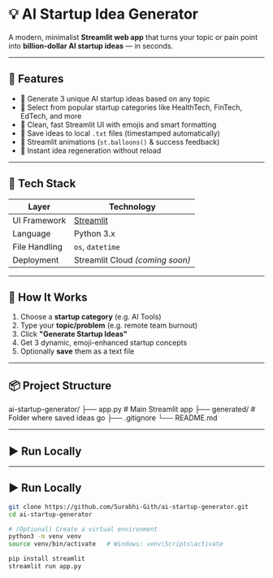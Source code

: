 # 💡 AI Startup Idea Generator

A modern, minimalist **Streamlit web app** that turns your topic or pain point into **billion-dollar AI startup ideas** — in seconds.


---

## 🚀 Features

- 🧠 Generate 3 unique AI startup ideas based on any topic
- 📂 Select from popular startup categories like HealthTech, FinTech, EdTech, and more
- 🎨 Clean, fast Streamlit UI with emojis and smart formatting
- 💾 Save ideas to local `.txt` files (timestamped automatically)
- 🎈 Streamlit animations (`st.balloons()` & success feedback)
- 🔁 Instant idea regeneration without reload

---

## 🧰 Tech Stack

| Layer        | Technology     |
|--------------|----------------|
| UI Framework | [Streamlit](https://streamlit.io) |
| Language     | Python 3.x     |
| File Handling| `os`, `datetime` |
| Deployment   | Streamlit Cloud *(coming soon)* |

---

## 🧠 How It Works

1. Choose a **startup category** (e.g. AI Tools)
2. Type your **topic/problem** (e.g. remote team burnout)
3. Click **"Generate Startup Ideas"**
4. Get 3 dynamic, emoji-enhanced startup concepts
5. Optionally **save** them as a text file

---

## 📦 Project Structure

ai-startup-generator/
├── app.py                # Main Streamlit app
├── generated/            # Folder where saved ideas go
├── .gitignore
└── README.md

---

## ▶️ Run Locally

---

## ▶️ Run Locally

```bash
git clone https://github.com/Surabhi-Gith/ai-startup-generator.git
cd ai-startup-generator

# (Optional) Create a virtual environment
python3 -m venv venv
source venv/bin/activate   # Windows: venv\Scripts\activate

pip install streamlit
streamlit run app.py




